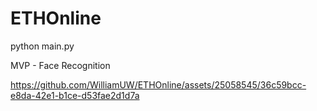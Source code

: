 # ETHOnline

python main.py

MVP - Face Recognition

https://github.com/WilliamUW/ETHOnline/assets/25058545/36c59bcc-e8da-42e1-b1ce-d53fae2d1d7a

